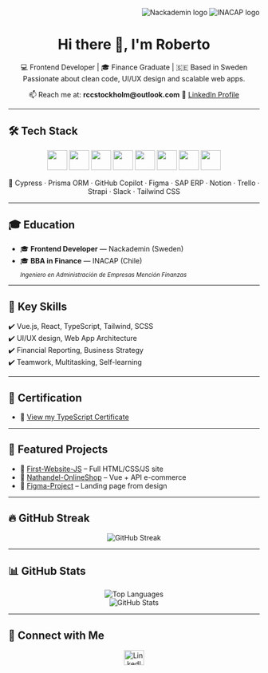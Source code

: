 <!-- Encabezado visual con logos -->
<p align="right">
  <img src="https://encrypted-tbn0.gstatic.com/images?q=tbn:ANd9GcQ916AbtxNDIDG-UdT7AkVp_Rwrtio4PAqc-g&s" higth="60" alt="Nackademin logo" />
  <img src="https://encrypted-tbn0.gstatic.com/images?q=tbn:ANd9GcT-7v6QwTMNe1Vi9Rq8mJoPR5dHtVB8mXID4g&s" higth="58" alt="INACAP logo" />
</p>

<h1 align="center">Hi there 👋, I'm Roberto</h1>

<p align="center">
  💻 Frontend Developer | 🎓 Finance Graduate | 🇸🇪 Based in Sweden  
  Passionate about clean code, UI/UX design and scalable web apps.
</p>

<p align="center">
  📫 Reach me at: <strong>rccstockholm@outlook.com</strong>  
  🔗 <a href="https://www.linkedin.com/in/roberto-c-0344b118a/" target="_blank">LinkedIn Profile</a>
</p>

---

## 🛠️ Tech Stack

<p align="center">
  <img src="https://cdn.jsdelivr.net/gh/devicons/devicon/icons/html5/html5-original.svg" width="40" />
  <img src="https://cdn.jsdelivr.net/gh/devicons/devicon/icons/css3/css3-original.svg" width="40" />
  <img src="https://cdn.jsdelivr.net/gh/devicons/devicon/icons/javascript/javascript-original.svg" width="40" />
  <img src="https://cdn.jsdelivr.net/gh/devicons/devicon/icons/typescript/typescript-original.svg" width="40" />
  <img src="https://cdn.jsdelivr.net/gh/devicons/devicon/icons/vuejs/vuejs-original.svg" width="40" />
  <img src="https://cdn.jsdelivr.net/gh/devicons/devicon/icons/react/react-original.svg" width="40" />
  <img src="https://cdn.jsdelivr.net/gh/devicons/devicon/icons/docker/docker-original.svg" width="40" />
  <img src="https://cdn.jsdelivr.net/gh/devicons/devicon/icons/git/git-original.svg" width="40" />
</p>

<p align="center">
  🧰 Cypress · Prisma ORM · GitHub Copilot · Figma · SAP ERP · Notion · Trello · Strapi · Slack · Tailwind CSS
</p>

---

## 🎓 Education

- 🎓 **Frontend Developer** — Nackademin (Sweden)  
- 🎓 **BBA in Finance** — INACAP (Chile)  
  <sub>*Ingeniero en Administración de Empresas Mención Finanzas*</sub>

---

## 💼 Key Skills

✔️ Vue.js, React, TypeScript, Tailwind, SCSS  
✔️ UI/UX design, Web App Architecture  
✔️ Financial Reporting, Business Strategy  
✔️ Teamwork, Multitasking, Self-learning  

---

## 📜 Certification

- 📄 [View my TypeScript Certificate](https://res.cloudinary.com/dbfn5lnvx/image/authenticated/s--EbB5EwDr--/v1744012034/certificates/typescript/robertohernancarcamocolivoro-8570.pdf)



---

## 🚀 Featured Projects

- 🎯 [First-Website-JS](https://github.com/Robbhedonic/First-Website-JS) – Full HTML/CSS/JS site  
- 🛒 [Nathandel-OnlineShop](https://github.com/Robbhedonic/Nathandel-OnlineShop) – Vue + API e-commerce  
- 🎨 [Figma-Project](https://github.com/Robbhedonic/FIgma-Project) – Landing page from design

---

## 🔥 GitHub Streak

<p align="center">
  <img src="https://github-readme-streak-stats.herokuapp.com/?user=Robbhedonic&theme=nightowl" alt="GitHub Streak" />
</p>

---

## 📊 GitHub Stats

<p align="center">
  <img src="https://github-readme-stats.vercel.app/api/top-langs?username=Robbhedonic&show_icons=true&locale=en&layout=compact&theme=nightowl" alt="Top Languages" />
  <br />
  <img src="https://github-readme-stats.vercel.app/api?username=Robbhedonic&show_icons=true&locale=en&layout=compact&theme=nightowl" alt="GitHub Stats" />
</p>

---

## 🤝 Connect with Me

<p align="center">
  <a href="https://www.linkedin.com/in/roberto-c-0344b118a/" target="_blank">
    <img src="https://raw.githubusercontent.com/rahuldkjain/github-profile-readme-generator/master/src/images/icons/Social/linked-in-alt.svg" height="30" width="40" alt="LinkedIn" />
  </a>
</p>


